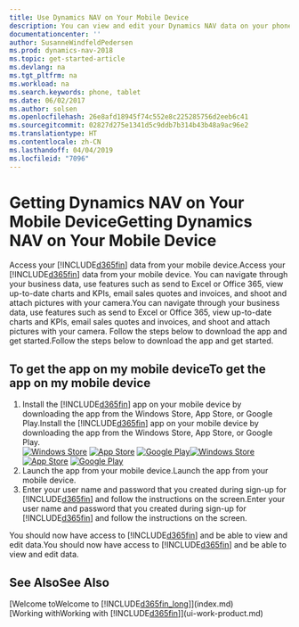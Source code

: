 ```yaml
---
title: Use Dynamics NAV on Your Mobile Device
description: You can view and edit your Dynamics NAV data on your phone or tablet.
documentationcenter: ''
author: SusanneWindfeldPedersen
ms.prod: dynamics-nav-2018
ms.topic: get-started-article
ms.devlang: na
ms.tgt_pltfrm: na
ms.workload: na
ms.search.keywords: phone, tablet
ms.date: 06/02/2017
ms.author: solsen
ms.openlocfilehash: 26e8afd18945f74c552e8c225285756d2eeb6c41
ms.sourcegitcommit: 02827d275e1341d5c9ddb7b314b43b48a9ac96e2
ms.translationtype: HT
ms.contentlocale: zh-CN
ms.lasthandoff: 04/04/2019
ms.locfileid: "7096"
---
```

# <a name="getting-dynamics-nav-on-your-mobile-device"></a><span data-ttu-id="06aa8-103">Getting Dynamics NAV on Your Mobile Device</span><span class="sxs-lookup"><span data-stu-id="06aa8-103">Getting Dynamics NAV on Your Mobile Device</span></span>
<span data-ttu-id="06aa8-104">Access your [!INCLUDE[d365fin](includes/d365fin_md.md)] data from your mobile device.</span><span class="sxs-lookup"><span data-stu-id="06aa8-104">Access your [!INCLUDE[d365fin](includes/d365fin_md.md)] data from your mobile device.</span></span> <span data-ttu-id="06aa8-105">You can navigate through your business data, use features such as send to Excel or Office 365, view up-to-date charts and KPIs, email sales quotes and invoices, and shoot and attach pictures with your camera.</span><span class="sxs-lookup"><span data-stu-id="06aa8-105">You can navigate through your business data, use features such as send to Excel or Office 365, view up-to-date charts and KPIs, email sales quotes and invoices, and shoot and attach pictures with your camera.</span></span> <span data-ttu-id="06aa8-106">Follow the steps below to download the app and get started.</span><span class="sxs-lookup"><span data-stu-id="06aa8-106">Follow the steps below to download the app and get started.</span></span>

## <a name="to-get-the-app-on-my-mobile-device"></a><span data-ttu-id="06aa8-107">To get the app on my mobile device</span><span class="sxs-lookup"><span data-stu-id="06aa8-107">To get the app on my mobile device</span></span>
1. <span data-ttu-id="06aa8-108">Install the [!INCLUDE[d365fin](includes/d365fin_md.md)] app on your mobile device by downloading the app from the Windows Store, App Store, or Google Play.</span><span class="sxs-lookup"><span data-stu-id="06aa8-108">Install the [!INCLUDE[d365fin](includes/d365fin_md.md)] app on your mobile device by downloading the app from the Windows Store, App Store, or Google Play.</span></span>  
<span data-ttu-id="06aa8-109">[![Windows Store](./media/install-mobile-app/windowsstore.png)](http://go.microsoft.com/fwlink/?LinkId=734848)
[![App Store](./media/install-mobile-app/appstore.png)](http://go.microsoft.com/fwlink/?LinkId=734847) [![Google Play](./media/install-mobile-app/googleplay.png)](http://go.microsoft.com/fwlink/?LinkId=734849)</span><span class="sxs-lookup"><span data-stu-id="06aa8-109">[![Windows Store](./media/install-mobile-app/windowsstore.png)](http://go.microsoft.com/fwlink/?LinkId=734848)
[![App Store](./media/install-mobile-app/appstore.png)](http://go.microsoft.com/fwlink/?LinkId=734847) [![Google Play](./media/install-mobile-app/googleplay.png)](http://go.microsoft.com/fwlink/?LinkId=734849)</span></span>  
2. <span data-ttu-id="06aa8-110">Launch the app from your mobile device.</span><span class="sxs-lookup"><span data-stu-id="06aa8-110">Launch the app from your mobile device.</span></span>
3. <span data-ttu-id="06aa8-111">Enter your user name and password that you created during sign-up for [!INCLUDE[d365fin](includes/d365fin_md.md)] and follow the instructions on the screen.</span><span class="sxs-lookup"><span data-stu-id="06aa8-111">Enter your user name and password that you created during sign-up for [!INCLUDE[d365fin](includes/d365fin_md.md)] and follow the instructions on the screen.</span></span>

<span data-ttu-id="06aa8-112">You should now have access to [!INCLUDE[d365fin](includes/d365fin_md.md)] and be able to view and edit data.</span><span class="sxs-lookup"><span data-stu-id="06aa8-112">You should now have access to [!INCLUDE[d365fin](includes/d365fin_md.md)] and be able to view and edit data.</span></span>

## <a name="see-also"></a><span data-ttu-id="06aa8-113">See Also</span><span class="sxs-lookup"><span data-stu-id="06aa8-113">See Also</span></span>
[<span data-ttu-id="06aa8-114">Welcome to</span><span class="sxs-lookup"><span data-stu-id="06aa8-114">Welcome to</span></span> [!INCLUDE[d365fin_long](includes/d365fin_long_md.md)]](index.md)  
[<span data-ttu-id="06aa8-115">Working with</span><span class="sxs-lookup"><span data-stu-id="06aa8-115">Working with</span></span> [!INCLUDE[d365fin](includes/d365fin_md.md)]](ui-work-product.md)  
